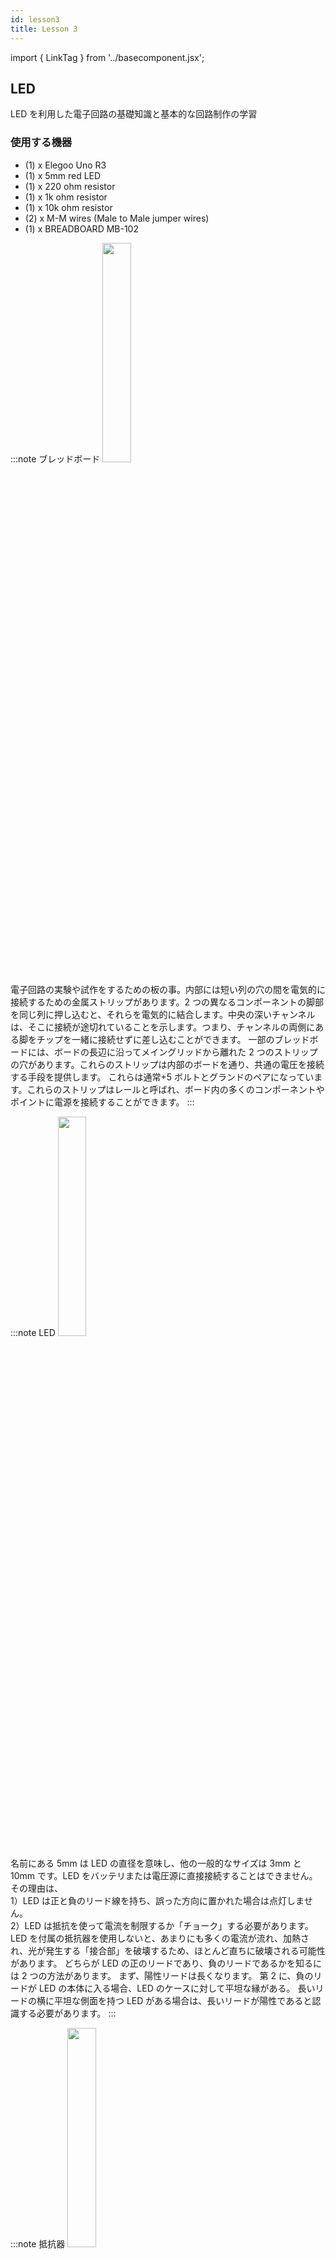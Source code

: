 ```yaml
---
id: lesson3
title: Lesson 3  
---
```

import { LinkTag } from '../basecomponent.jsx';

## LED
LED を利用した電子回路の基礎知識と基本的な回路制作の学習  

### 使用する機器  

* (1) x Elegoo Uno R3
* (1) x 5mm red LED
* (1) x 220 ohm resistor
* (1) x 1k ohm resistor
* (1) x 10k ohm resistor
* (2) x M-M wires (Male to Male jumper wires)
* (1) x BREADBOARD MB-102

:::note ブレッドボード
<img src='https://images-na.ssl-images-amazon.com/images/I/61DXCgysnaL._AC_SX679_.jpg' width="30%"/>

電子回路の実験や試作をするための板の事。内部には短い列の穴の間を電気的に接続するための金属ストリップがあります。2 つの異なるコンポーネントの脚部を同じ列に押し込むと、それらを電気的に結合します。中央の深いチャンネルは、そこに接続が途切れていることを示します。つまり、チャンネルの両側にある脚をチップを一緒に接続せずに差し込むことができます。
一部のブレッドボードには、ボードの長辺に沿ってメイングリッドから離れた 2 つのストリップの穴があります。これらのストリップは内部のボードを通り、共通の電圧を接続する手段を提供します。
これらは通常+5 ボルトとグランドのペアになっています。これらのストリップはレールと呼ばれ、ボード内の多くのコンポーネントやポイントに電源を接続することができます。
:::


:::note LED
<img src="https://images-na.ssl-images-amazon.com/images/I/61azBrqBWRL._AC_SX522_.jpg" width="30%"/>

名前にある 5mm は LED の直径を意味し、他の一般的なサイズは 3mm と 10mm です。LED をバッテリまたは電圧源に直接接続することはできません。その理由は、  
1）LED は正と負のリード線を持ち、誤った方向に置かれた場合は点灯しません。  
2）LED は抵抗を使って電流を制限するか「チョーク」する必要があります。  
LED を付属の抵抗器を使用しないと、あまりにも多くの電流が流れ、加熱され、光が発生する「接合部」を破壊するため、ほとんど直ちに破壊される可能性があります。
どちらが LED の正のリードであり、負のリードであるかを知るには 2 つの方法があります。
まず、陽性リードは長くなります。
第 2 に、負のリードが LED の本体に入る場合、LED のケースに対して平坦な縁がある。
長いリードの横に平坦な側面を持つ LED がある場合は、長いリードが陽性であると認識する必要があります。
:::

:::note 抵抗器
<img src="https://upload.wikimedia.org/wikipedia/commons/e/e3/3_Resistors.jpg" width="30%"/>

抵抗器は電気を流れにくくする電子部品です。
流れる電気の量を制限したり調整したりすることで、電子回路を適正に動作させる役割をもつ大切な部品です。
電流の大きさは、電圧に比例し、抵抗に反比例します。電流・電圧・抵抗の間には次のような式が成り立ち、これを「オームの法則」といいます。

Amps = Volt / Ω

<LinkTag url="https://article.murata.com/ja-jp/article/what-is-resistor">村田製作所 - 抵抗器とは？</LinkTag>
:::

### 構成
<img src={require('./assets/tutorial-13.png').default} />

Arduino UNO はこのチュートリアルにおいては 5V 電源の役割のみとなります。
図のようにボードとArduino の 5V電源を ブレッドボードの ＋、 Arduino のGND をブレッドボードの ー にケーブルをさして電源を通す。
このまま LED を組むと先述のとおりLEDに過剰な電流が流れ壊れる場合があるため抵抗をかませて電流を調整する。  

セットに入ってる抵抗器は水色で５本線のため金属皮膜抵抗器。
220Ω、1kΩ、10kΩそれぞれの抵抗器においての電流の違いによるLEDの発行状態を確認する。
抵抗器はセットにおいて数値の記載があるので間違わないようにはなっているが、読み方については理解をしておく。  

* 220Ωの場合  
  赤２　赤２　黒０　黒１（乗数）　金５（許容誤差±）  
  A=5/220

* 1KΩの場合  
  茶１　黒０　黒０　茶１０　金５  
  A=5/1000  

* 10KΩの場合  
  茶１　黒０　黒０　赤１００　金５  
  A=5/10000  

<LinkTag url="https://jp.rs-online.com/web/generalDisplay.html?id=ideas-and-advice/resistors-guide">抵抗器のカラーコード・基礎知識</LinkTag>

抵抗器を差し替えながら LED の発光量が変化することを確認する。  
